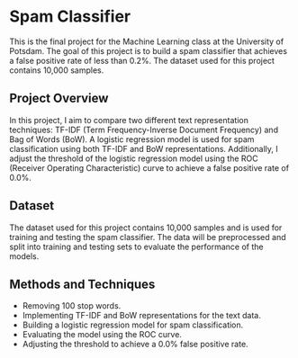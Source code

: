 # Spam Classifier

This is the final project for the Machine Learning class at the University of Potsdam. The goal of this project is to build a spam classifier that achieves a false positive rate of less than 0.2%. The dataset used for this project contains 10,000 samples.

## Project Overview

In this project, I aim to compare two different text representation techniques: TF-IDF (Term Frequency-Inverse Document Frequency) and Bag of Words (BoW). A logistic regression model is used for spam classification using both TF-IDF and BoW representations. Additionally, I adjust the threshold of the logistic regression model using the ROC (Receiver Operating Characteristic) curve to achieve a false positive rate of 0.0%.

## Dataset

The dataset used for this project contains 10,000 samples and is used for training and testing the spam classifier. The data will be preprocessed and split into training and testing sets to evaluate the performance of the models.

## Methods and Techniques

- Removing 100 stop words.
- Implementing TF-IDF and BoW representations for the text data.
- Building a logistic regression model for spam classification.
- Evaluating the model using the ROC curve.
- Adjusting the threshold to achieve a 0.0% false positive rate.
